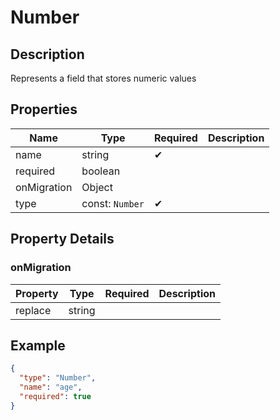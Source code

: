 # Number

## Description

Represents a field that stores numeric values

## Properties

| Name        | Type            | Required | Description |
| ----------- | --------------- | -------- | ----------- |
| name        | string          | ✔       |             |
| required    | boolean         |          |             |
| onMigration | Object          |          |             |
| type        | const: `Number` | ✔       |             |

## Property Details

### onMigration

| Property | Type   | Required | Description |
| -------- | ------ | -------- | ----------- |
| replace  | string |          |             |

## Example

```json
{
  "type": "Number",
  "name": "age",
  "required": true
}
```
